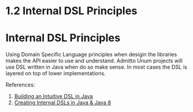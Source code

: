 # 1.2 Internal DSL Principles

# Internal DSL Principles

Using Domain Specific Language principles when desigin the libraries makes
the API easier to use and understand.  Admitto Unum projects will use
DSL written in Java when do so make sense.  In most cases the DSL is 
layered on top of lower implementations.


References:
1. [Building an Intuitive DSL in Java](https://dzone.com/articles/building-a-dsl-in-java)
2. [Creating Internal DSLs in Java & Java 8](https://dzone.com/articles/creating-internal-dsls-java)
